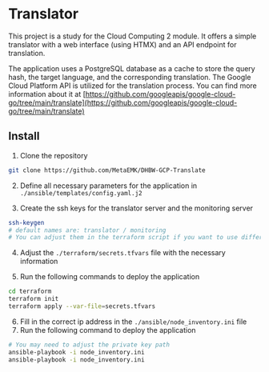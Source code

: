 # Translator
This project is a study for the Cloud Computing 2 module. 
It offers a simple translator with a web interface (using HTMX) and an API endpoint for translation.

The application uses a PostgreSQL database as a cache to store the query hash, the target language, and the corresponding translation.
The Google Cloud Platform API is utilized for the translation process.
You can find more information about it at [https://github.com/googleapis/google-cloud-go/tree/main/translate](https://github.com/googleapis/google-cloud-go/tree/main/translate)


## Install
1. Clone the repository
```bash
git clone https://github.com/MetaEMK/DHBW-GCP-Translate
```

2. Define all necessary parameters for the application in `./ansible/templates/config.yaml.j2`

3. Create the ssh keys for the translator server and the monitoring server
```bash
ssh-keygen
# default names are: translator / monitoring
# You can adjust them in the terraform script if you want to use different names or the same key for both servers
```

4. Adjust the `./terraform/secrets.tfvars` file with the necessary information

5. Run the following commands to deploy the application

```bash
cd terraform
terraform init
terraform apply --var-file=secrets.tfvars
```

6. Fill in the correct ip address in the `./ansible/node_inventory.ini` file
7. Run the following command to deploy the application
```bash
# You may need to adjust the private key path
ansible-playbook -i node_inventory.ini
ansible-playbook -i node_inventory.ini
```
